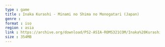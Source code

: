 ```yaml
---
type : game
title : Inaka Kurashi - Minami no Shima no Monogatari (Japan)
genre : 
format : iso
region : asia
link : https://archive.org/download/PS2-ASIA-ROMS321COM/Inaka%20Kurashi%20-%20Minami%20no%20Shima%20no%20Monogatari%20%28Japan%29.7z
size : 354MB
---
```

